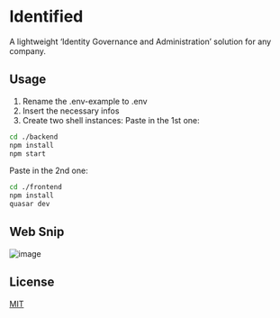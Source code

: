 # Identified

A lightweight ‘Identity Governance and Administration’ solution for any company.

## Usage

1. Rename the .env-example to .env
2. Insert the necessary infos
3. Create two shell instances:
   Paste in the 1st one:

```sh
cd ./backend
npm install
npm start
```

Paste in the 2nd one:

```sh
cd ./frontend
npm install
quasar dev
```

## Web Snip

![image](https://user-images.githubusercontent.com/77113252/189540935-cc09dab9-46c2-40de-9d60-7f9bed286f07.png)

## License

[MIT](LICENSE)
